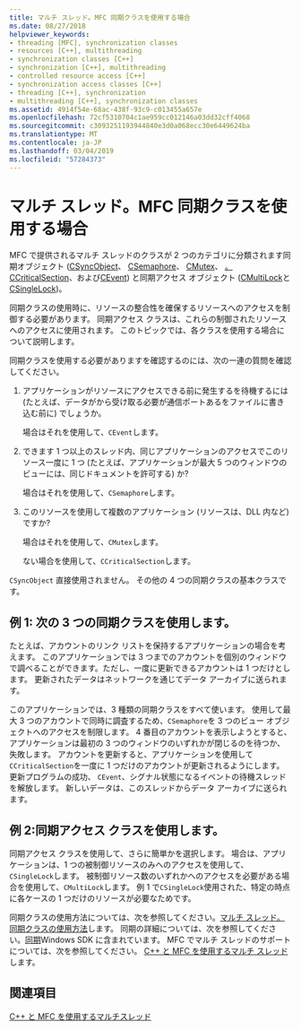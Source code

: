```yaml
---
title: マルチ スレッド。MFC 同期クラスを使用する場合
ms.date: 08/27/2018
helpviewer_keywords:
- threading [MFC], synchronization classes
- resources [C++], multithreading
- synchronization classes [C++]
- synchronization [C++], multithreading
- controlled resource access [C++]
- synchronization access classes [C++]
- threading [C++], synchronization
- multithreading [C++], synchronization classes
ms.assetid: 4914f54e-68ac-438f-93c9-c013455a657e
ms.openlocfilehash: 72cf5310704c1ae959cc012146a03dd32cff4068
ms.sourcegitcommit: c3093251193944840e3d0a068ecc30e6449624ba
ms.translationtype: MT
ms.contentlocale: ja-JP
ms.lasthandoff: 03/04/2019
ms.locfileid: "57284373"
---
```

# <a name="multithreading-when-to-use-the-mfc-synchronization-classes"></a>マルチ スレッド。MFC 同期クラスを使用する場合

MFC で提供されるマルチ スレッドのクラスが 2 つのカテゴリに分類されます同期オブジェクト ([CSyncObject](../mfc/reference/csyncobject-class.md)、 [CSemaphore](../mfc/reference/csemaphore-class.md)、 [CMutex](../mfc/reference/cmutex-class.md)、 [ 。CCriticalSection](../mfc/reference/ccriticalsection-class.md)、および[CEvent](../mfc/reference/cevent-class.md)) と同期アクセス オブジェクト ([CMultiLock](../mfc/reference/cmultilock-class.md)と[CSingleLock](../mfc/reference/csinglelock-class.md))。

同期クラスの使用時に、リソースの整合性を確保するリソースへのアクセスを制御する必要があります。 同期アクセス クラスは、これらの制御されたリソースへのアクセスに使用されます。 このトピックでは、各クラスを使用する場合について説明します。

同期クラスを使用する必要がありますを確認するのには、次の一連の質問を確認してください。

1. アプリケーションがリソースにアクセスできる前に発生するを待機するには (たとえば、データがから受け取る必要が通信ポートあるをファイルに書き込む前に) でしょうか。

   場合はそれを使用して、`CEvent`します。

2. できます 1 つ以上のスレッド内、同じアプリケーションのアクセスでこのリソース一度に 1 つ (たとえば、アプリケーションが最大 5 つのウィンドウのビューには、同じドキュメントを許可する) か?

   場合はそれを使用して、`CSemaphore`します。

3. このリソースを使用して複数のアプリケーション (リソースは、DLL 内など) ですか?

   場合はそれを使用して、`CMutex`します。

   ない場合を使用して、`CCriticalSection`します。

`CSyncObject` 直接使用されません。 その他の 4 つの同期クラスの基本クラスです。

## <a name="example-1-using-three-synchronization-classes"></a>例 1: 次の 3 つの同期クラスを使用します。

たとえば、アカウントのリンク リストを保持するアプリケーションの場合を考えます。 このアプリケーションでは 3 つまでのアカウントを個別のウィンドウで調べることができます。ただし、一度に更新できるアカウントは 1 つだけとします。 更新されたデータはネットワークを通じてデータ アーカイブに送られます。

このアプリケーションでは、3 種類の同期クラスをすべて使います。 使用して最大 3 つのアカウントで同時に調査するため、`CSemaphore`を 3 つのビュー オブジェクトへのアクセスを制限します。 4 番目のアカウントを表示しようとすると、アプリケーションは最初の 3 つのウィンドウのいずれかが閉じるのを待つか、失敗します。 アカウントを更新すると、アプリケーションを使用して`CCriticalSection`を一度に 1 つだけのアカウントが更新されるようにします。 更新プログラムの成功、 `CEvent`、シグナル状態になるイベントの待機スレッドを解放します。 新しいデータは、このスレッドからデータ アーカイブに送られます。

## <a name="example-2-using-synchronization-access-classes"></a>例 2:同期アクセス クラスを使用します。

同期アクセス クラスを使用して、さらに簡単かを選択します。 場合は、アプリケーションは、1 つの被制御リソースのみへのアクセスを使用して、`CSingleLock`します。 被制御リソース数のいずれかへのアクセスを必要がある場合を使用して、`CMultiLock`します。 例 1 で`CSingleLock`使用された、特定の時点に各ケースの 1 つだけのリソースが必要なためです。

同期クラスの使用方法については、次を参照してください。[マルチ スレッド。同期クラスの使用方法](multithreading-how-to-use-the-synchronization-classes.md)します。 同期の詳細については、次を参照してください。[同期](/windows/desktop/Sync/synchronization)Windows SDK に含まれています。 MFC でマルチ スレッドのサポートについては、次を参照してください。 [C++ と MFC を使用するマルチ スレッド](multithreading-with-cpp-and-mfc.md)します。

## <a name="see-also"></a>関連項目

[C++ と MFC を使用するマルチスレッド](multithreading-with-cpp-and-mfc.md)
